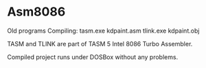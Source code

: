 # Asm8086
Old programs
Compiling:
tasm.exe kdpaint.asm
tlink.exe kdpaint.obj

TASM and TLINK are part of TASM 5 Intel 8086 Turbo Assembler.

Compiled project runs under DOSBox without any problems.
